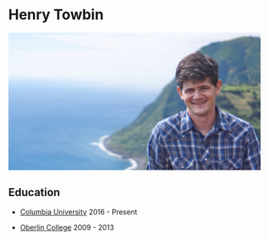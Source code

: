 # Henry Towbin

![Henry Towbin](Henry_azores_small.jpg)

## Education
* [Columbia University](https://www.columbia.edu) 2016 - Present 

* [Oberlin College](https://www.oberlin.edu) 2009 - 2013

